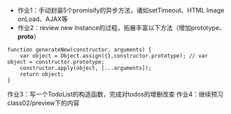 - 作业1：手动封装5个promisify的异步方法，诸如setTimeout、HTML Image onLoad、AJAX等
- 作业2：review new Instance的过程，拓展丰富以下方法（增加prototype、__proto__）
```
function generateNew(constructor, arguments) {
    var object = Object.assign({},constructor.prototype); // var object = constructor.prototype;
    constructor.apply(object, [...arguments]);
    return object;
}
```
作业3：写一个TodoList的构造函数，完成对todos的增删改查
作业4：继续预习class02/preview下的内容